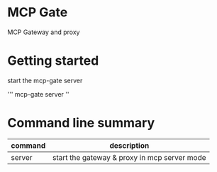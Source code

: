 # MCP Gate
MCP Gateway and proxy

# Getting started

start the mcp-gate server

'''
mcp-gate server
''

# Command line summary

| command | description                                  |
|---------|----------------------------------------------|
| server  | start the gateway & proxy in mcp server mode |